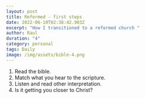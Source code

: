 ```yaml
---
layout: post
title: Reformed - first steps
date: 2022-06-10T02:38:42.903Z
excerpt: "How I transitioned to a reformed church "
author: Raul
duration: "4"
category: personal
tags: Daily
image: /img/assets/bible-4.png
---
```


1. Read the bible.
2. Match what you hear to the scripture.
3. Listen and read other interpretation.
4. Is it getting you closer to Christ?
